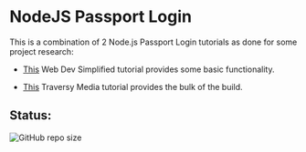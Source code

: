 # NodeJS Passport Login

This is a combination of 2 Node.js Passport Login tutorials as done for some project research: 

- [This](https://www.youtube.com/watch?v=-RCnNyD0L-s) Web Dev Simplified tutorial provides some basic functionality.

- [This](https://www.youtube.com/watch?v=6FOq4cUdH8k) Traversy Media tutorial provides the bulk of the build.

## Status:

![GitHub repo size](https://img.shields.io/github/repo-size/ADolbyB/ejs-passport-login?label=Repo%20Size&logo=Github)